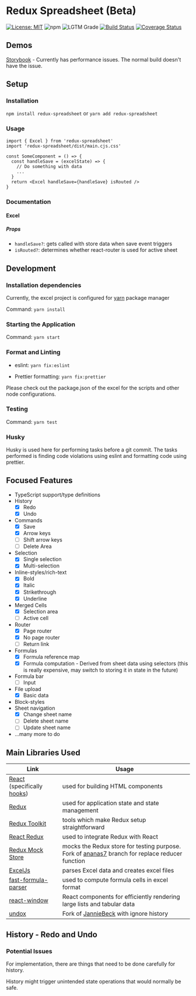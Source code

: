 # Redux Spreadsheet (Beta)

[![License: MIT](https://img.shields.io/badge/License-MIT-blue.svg)](https://github.com/greylemon/redux-spreadsheet/blob/master/LICENSE)
![npm](https://img.shields.io/npm/v/redux-spreadsheet?color=blue)
![LGTM Grade](https://img.shields.io/lgtm/grade/javascript/github/greylemon/redux-spreadsheet)
[![Build Status](https://travis-ci.org/greylemon/redux-spreadsheet.svg?branch=master)](https://travis-ci.org/greylemon/redux-spreadsheet)
[![Coverage Status](https://coveralls.io/repos/github/greylemon/redux-spreadsheet/badge.svg?branch=master)](https://coveralls.io/github/greylemon/redux-spreadsheet?branch=master)

## Demos

[Storybook](https://greylemon.github.io/redux-spreadsheet/) - Currently has performance issues. The normal build doesn't have the issue.

## Setup

### Installation

`npm install redux-spreadsheet` or `yarn add redux-spreadsheet`

### Usage

```tsx
import { Excel } from 'redux-spreadsheet'
import 'redux-spreadsheet/dist/main.cjs.css'

const SomeComponent = () => {
  const handleSave = (excelState) => {
    // Do something with data
    ...
  }
  return <Excel handleSave={handleSave} isRouted />
}
```

### Documentation

#### Excel

##### Props

- `handleSave?`: gets called with store data when save event triggers
- `isRouted?`: determines whether react-router is used for active sheet

## Development

### Installation dependencies

Currently, the excel project is configured for [yarn](https://yarnpkg.com/) package manager

Command: `yarn install`

### Starting the Application

Command: `yarn start`

### Format and Linting

- eslint: `yarn fix:eslint`

- Prettier formatting: `yarn fix:prettier`

Please check out the package.json of the excel for the scripts and other node configurations.

### Testing

Command: `yarn test`

### Husky

Husky is used here for performing tasks before a git commit. The tasks performed is finding code violations using eslint and formatting code using prettier.

## Focused Features

- TypeScript support/type definitions
- History
  - [x] Redo
  - [x] Undo
- Commands
  - [x] Save
  - [x] Arrow keys
  - [ ] Shift arrow keys
  - [ ] Delete Area
- Selection
  - [x] Single selection
  - [x] Multi-selection
- Inline-styles/rich-text
  - [x] Bold
  - [x] Italic
  - [x] Strikethrough
  - [x] Underline
- Merged Cells
  - [x] Selection area
  - [ ] Active cell
- Router
  - [x] Page router
  - [x] No page router
  - [ ] Return link
- Formulas
  - [x] Formula reference map
  - [x] Formula computation - Derived from sheet data using selectors (this is really expensive, may switch to storing it in state in the future)
- Formula bar
  - [ ] Input
- File upload
  - [x] Basic data
- Block-styles
- Sheet navigation
  - [x] Change sheet name
  - [ ] Delete sheet name
  - [ ] Update sheet name
- ...many more to do

## Main Libraries Used

| Link                                                                                                 | Usage                                                                                                                        |
| ---------------------------------------------------------------------------------------------------- | ---------------------------------------------------------------------------------------------------------------------------- |
| [React](https://reactjs.org/) (specifically [hooks](https://reactjs.org/docs/hooks-overview.html))   | used for building HTML components                                                                                            |
| [Redux](https://redux.js.org/)                                                                       | used for application state and state management                                                                              |
| [Redux Toolkit](https://redux-toolkit.js.org/)                                                       | tools which make Redux setup straightforward                                                                                 |
| [React Redux](https://react-redux.js.org/)                                                           | used to integrate Redux with React                                                                                           |
| [Redux Mock Store](https://github.com/ananas7/redux-mock-store/tree/feature/extended-replaceReducer) | mocks the Redux store for testing purpose. Fork of [ananas7](https://github.com/ananas7) branch for replace reducer function |
| [ExcelJs](https://github.com/exceljs/exceljs)                                                        | parses Excel data and creates excel files                                                                                    |
| [fast-formula-parser](https://github.com/LesterLyu/fast-formula-parser)                              | used to compute formula cells in excel format                                                                                |
| [react-window](https://github.com/bvaughn/react-window)                                              | React components for efficiently rendering large lists and tabular data                                                      |
| [undox](https://github.com/greylemon/undox)                                                          | Fork of [JannieBeck](https://github.com/JannicBeck/undox) with ignore history                                                |

## History - Redo and Undo

### Potential Issues

For implementation, there are things that need to be done carefully for history.

History might trigger unintended state operations that would normally be safe.
